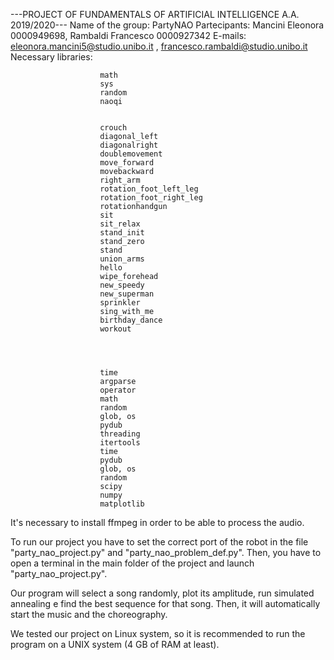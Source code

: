 ---PROJECT OF FUNDAMENTALS OF ARTIFICIAL INTELLIGENCE A.A. 2019/2020---
Name of the group: PartyNAO
Partecipants: Mancini Eleonora 0000949698, Rambaldi Francesco 0000927342
E-mails: eleonora.mancini5@studio.unibo.it , francesco.rambaldi@studio.unibo.it
Necessary libraries:

                        math 
                        sys
                        random 
                        naoqi


                        crouch 
                        diagonal_left
                        diagonalright
                        doublemovement
                        move_forward
                        movebackward
                        right_arm 
                        rotation_foot_left_leg
                        rotation_foot_right_leg
                        rotationhandgun
                        sit 
                        sit_relax
                        stand_init
                        stand_zero
                        stand
                        union_arms
                        hello
                        wipe_forehead
                        new_speedy
                        new_superman 
                        sprinkler
                        sing_with_me
                        birthday_dance
                        workout




                        time
                        argparse
                        operator
                        math
                        random
                        glob, os 
                        pydub 
                        threading 
                        itertools 
                        time 
                        pydub 
                        glob, os 
                        random
                        scipy
                        numpy 
                        matplotlib
                        
It's necessary to install ffmpeg in order to be able to process the audio. 

To run our project you have to set the correct port of the robot in the file "party_nao_project.py" and "party_nao_problem_def.py".
Then, you have to open a terminal in the main folder of the project and launch "party_nao_project.py". 


Our program will select a song randomly, plot its amplitude, run simulated annealing e find the best sequence for that song. 
Then, it will automatically start the music and the choreography.

We tested our project on Linux system, so it is recommended to run the program on a UNIX system (4 GB of RAM at least). 
